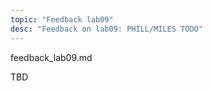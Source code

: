 ```yaml
---
topic: "Feedback lab09"
desc: "Feedback on lab09: PHILL/MILES TODO"
---
```


feedback_lab09.md

TBD
